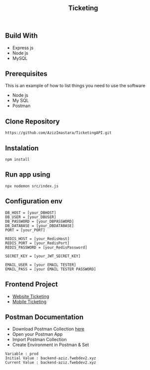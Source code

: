 <div align="center">
  </a>
  <h2 align="center">Ticketing</h2>
</div>
<br/>

## Build With

- Express js
- Node js
- MySQL

## Prerequisites

This is an example of how to list things you need to use the software

- Node js
- My SQL
- Postman

## Clone Repository
```
https://github.com/AzizImastara/TicketingAPI.git
```
## Instalation
```
npm install
```
## Run app using
```
npx nodemon src/index.js
```
## Configuration env
```
DB_HOST = [your_DBHOST]
DB_USER = [your_DBUSER]
DB_PASSWORD = [your_DBPASSWORD]
DB_DATABASE = [your_DBDATABASE]
PORT = [your_PORT]

REDIS_HOST = [your_RedisHost]
REDIS_PORT = [your_RedisPort]
REDIS_PASSWORD = [your_RedisPassword]

SECRET_KEY = [your_JWT_SECRET_KEY]
 
EMAIL_USER = [your EMAIL TESTER]
EMAIL_PASS = [your EMAIL TESTER PASSWORD]
```
## Frontend Project
- [Website Ticketing](https://github.com/AzizImastara/fe-tiketingapi)
- [Mobile Ticketing](https://github.com/AzizImastara/tiketing-native)

## Postman Documentation
- Download Postman Collection [here](https://documenter.getpostman.com/view/17315115/UVRHj48X)
- Open your Postman App
- Import Postman Collection
- Create Environment in Postman & Set
```
Variable : prod
Initial Value : backend-aziz.fwebdev2.xyz
Current Value : backend-aziz.fwebdev2.xyz
```

